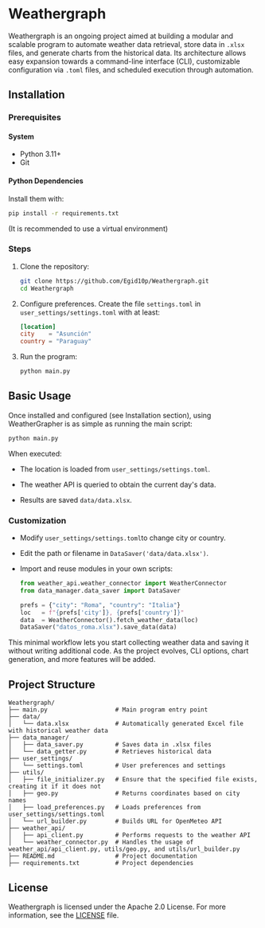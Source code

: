 # Weathergraph

Weathergraph is an ongoing project aimed at building a modular and scalable program to automate weather data retrieval, store data in `.xlsx` files, and generate charts from the historical data. Its architecture allows easy expansion towards a command-line interface (CLI), customizable configuration via `.toml` files, and scheduled execution through automation.

## Installation

### Prerequisites

#### System

- Python 3.11+
- Git

#### Python Dependencies

Install them with:

```bash
pip install -r requirements.txt
```

(It is recommended to use a virtual environment)

### Steps

1. Clone the repository:

   ```bash
   git clone https://github.com/Egid10p/Weathergraph.git
   cd Weathergraph
   ```

2. Configure preferences. Create the file `settings.toml` in `user_settings/settings.toml` with at least:

   ```toml
   [location]
   city    = "Asunción"
   country = "Paraguay"
   ```

3. Run the program:
   ```bash
   python main.py
   ```

## Basic Usage

Once installed and configured (see Installation section), using WeatherGrapher is as simple as running the main script:

```bash
python main.py
```

When executed:

- The location is loaded from `user_settings/settings.toml`.

- The weather API is queried to obtain the current day's data.

- Results are saved `data/data.xlsx`.

### Customization

- Modify `user_settings/settings.toml`to change city or country.

- Edit the path or filename in `DataSaver('data/data.xlsx')`.

- Import and reuse modules in your own scripts:

  ```python
  from weather_api.weather_connector import WeatherConnector
  from data_manager.data_saver import DataSaver

  prefs = {"city": "Roma", "country": "Italia"}
  loc   = f"{prefs['city']}, {prefs['country']}"
  data  = WeatherConnector().fetch_weather_data(loc)
  DataSaver("datos_roma.xlsx").save_data(data)
  ```

This minimal workflow lets you start collecting weather data and saving it without writing additional code. As the project evolves, CLI options, chart generation, and more features will be added.

## Project Structure

```text
Weathergraph/
├── main.py                   # Main program entry point
├── data/
│   └── data.xlsx             # Automatically generated Excel file with historical weather data
├── data_manager/
│   ├── data_saver.py         # Saves data in .xlsx files
│   └── data_getter.py        # Retrieves historical data
├── user_settings/
│   └── settings.toml         # User preferences and settings
├── utils/
│   ├── file_initializer.py   # Ensure that the specified file exists, creating it if it does not
│   ├── geo.py                # Returns coordinates based on city names
│   ├── load_preferences.py   # Loads preferences from user_settings/settings.toml
│   └── url_builder.py        # Builds URL for OpenMeteo API
├── weather_api/
│   ├── api_client.py         # Performs requests to the weather API
│   └── weather_connector.py  # Handles the usage of weather_api/api_client.py, utils/geo.py, and utils/url_builder.py
├── README.md                 # Project documentation
├── requirements.txt          # Project dependencies
```

## License

Weathergraph is licensed under the Apache 2.0 License.
For more information, see the [LICENSE](LICENSE) file.
